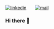 
[![linkedin](https://github.com/arpit-dwivedi/arpit-dwivedi.github.io/blob/master/assets/img/Webp.net-resizeimage.png)](www.linkedin.com/in/ziahaider110/)&nbsp;&nbsp;&nbsp;&nbsp;&nbsp;&nbsp;&nbsp;[![mail](https://github.com/arpit-dwivedi/arpit-dwivedi/blob/master/m1.png)](mailto:haiderzia10@gmail.com)
### Hi there 👋

<!--
**ziahaider110/ziahaider110** is a ✨ _special_ ✨ repository because its `README.md` (this file) appears on your GitHub profile.

Here are some ideas to get you started:

- 🔭 I’m currently working on ...
- 🌱 I’m currently learning ...
- 👯 I’m looking to collaborate on ...
- 🤔 I’m looking for help with ...
- 💬 Ask me about ...
- 📫 How to reach me: ...
- 😄 Pronouns: ...
- ⚡ Fun fact: ...
-->
